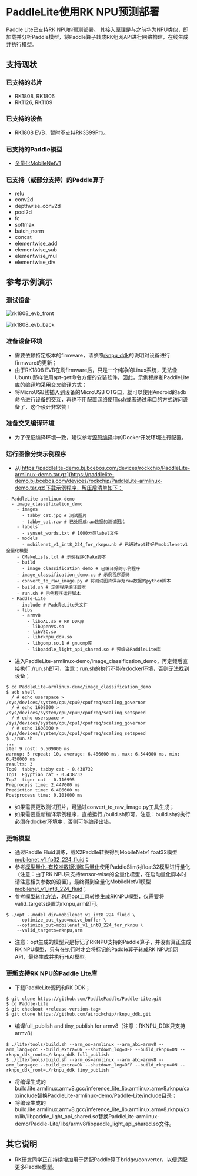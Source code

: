 # PaddleLite使用RK NPU预测部署

Paddle Lite已支持RK NPU的预测部署。
其接入原理是与之前华为NPU类似，即加载并分析Paddle模型，将Paddle算子转成RK组网API进行网络构建，在线生成并执行模型。

## 支持现状

### 已支持的芯片

- RK1808, RK1806
- RK1126, RK1109

### 已支持的设备

- RK1808 EVB，暂时不支持RK3399Pro。

### 已支持的Paddle模型

- [全量化MobileNetV1](https://paddlelite-demo.bj.bcebos.com/devices/rockchip/mobilenet_v1_int8_224_fluid.tar.gz)

### 已支持（或部分支持）的Paddle算子

- relu
- conv2d
- depthwise_conv2d
- pool2d
- fc
- softmax
- batch_norm
- concat
- elementwise_add
- elementwise_sub
- elementwise_mul
- elementwise_div

## 参考示例演示

### 测试设备

![rk1808_evb_front](https://paddlelite-demo.bj.bcebos.com/devices/rockchip/rk1808_evb_front.jpg)

![rk1808_evb_back](https://paddlelite-demo.bj.bcebos.com/devices/rockchip/rk1808_evb_back.jpg)

### 准备设备环境

- 需要依赖特定版本的firmware，请参照[rknpu_ddk](https://github.com/airockchip/rknpu_ddk)的说明对设备进行firmware的更新；
- 由于RK1808 EVB在刷firmware后，只是一个纯净的Linux系统，无法像Ubuntu那样使用apt-get命令方便的安装软件，因此，示例程序和PaddleLite库的编译均采用交叉编译方式；
- 将MicroUSB线插入到设备的MicroUSB OTG口，就可以使用Android的adb命令进行设备的交互，再也不用配置网络使用ssh或者通过串口的方式访问设备了，这个设计非常赞！

### 准备交叉编译环境

- 为了保证编译环境一致，建议参考[源码编译](../user_guides/source_compile)中的Docker开发环境进行配置。

### 运行图像分类示例程序

- 从[https://paddlelite-demo.bj.bcebos.com/devices/rockchip/PaddleLite-armlinux-demo.tar.gz](https://paddlelite-demo.bj.bcebos.com/devices/rockchip/PaddleLite-armlinux-demo.tar.gz)下载示例程序，解压后清单如下：

```shell
- PaddleLite-armlinux-demo
  - image_classification_demo
    - images 
      - tabby_cat.jpg # 测试图片
      - tabby_cat.raw # 已处理成raw数据的测试图片
    - labels
      - synset_words.txt # 1000分类label文件
    - models
      - mobilenet_v1_int8_224_for_rknpu.nb # 已通过opt转好的mobilenetv1全量化模型
    - CMakeLists.txt # 示例程序CMake脚本
    - build
      - image_classification_demo # 已编译好的示例程序
    - image_classification_demo.cc # 示例程序源码
    - convert_to_raw_image.py # 将测试图片保存为raw数据的python脚本
    - build.sh # 示例程序编译脚本
    - run.sh # 示例程序运行脚本
  - Paddle-Lite
    - include # PaddleLite头文件
    - libs
      - armv8
        - libGAL.so # RK DDK库
        - libOpenVX.so
        - libVSC.so
        - librknpu_ddk.so
        - libgomp.so.1 # gnuomp库
        - libpaddle_light_api_shared.so # 预编译PaddleLite库
```

- 进入PaddleLite-armlinux-demo/image_classification_demo，再定频后直接执行./run.sh即可，注意：run.sh的执行不能在docker环境，否则无法找到设备；
```shell
$ cd PaddleLite-armlinux-demo/image_classification_demo
$ adb shell
  / # echo userspace > /sys/devices/system/cpu/cpu0/cpufreq/scaling_governor
  / # echo 1608000 > /sys/devices/system/cpu/cpu0/cpufreq/scaling_setspeed
  / # echo userspace > /sys/devices/system/cpu/cpu1/cpufreq/scaling_governor
  / # echo 1608000 > /sys/devices/system/cpu/cpu1/cpufreq/scaling_setspeed
$ ./run.sh
...
iter 9 cost: 6.509000 ms
warmup: 5 repeat: 10, average: 6.486600 ms, max: 6.544000 ms, min: 6.450000 ms
results: 3
Top0  tabby, tabby cat - 0.438732
Top1  Egyptian cat - 0.438732
Top2  tiger cat - 0.116995
Preprocess time: 2.447000 ms
Prediction time: 6.486600 ms
Postprocess time: 0.101000 ms
```
- 如果需要更改测试图片，可通过convert_to_raw_image.py工具生成；
- 如果需要重新编译示例程序，直接运行./build.sh即可，注意：build.sh的执行必须在docker环境中，否则可能编译出错。


### 更新模型

- 通过Paddle Fluid训练，或X2Paddle转换得到MobileNetv1 foat32模型[mobilenet_v1_fp32_224_fluid](https://paddlelite-demo.bj.bcebos.com/models/mobilenet_v1_fp32_224_fluid.tar.gz)；
- 参考[模型量化-有校准数据训练后量化](../user_guides/post_quant_with_data)使用PaddleSlim对float32模型进行量化（注意：由于RK NPU只支持tensor-wise的全量化模型，在启动量化脚本时请注意相关参数的设置），最终得到全量化MobileNetV1模型[mobilenet_v1_int8_224_fluid](https://paddlelite-demo.bj.bcebos.com/devices/rockchip/mobilenet_v1_int8_224_fluid.tar.gz)；
- 参考[模型转化方法](../user_guides/model_optimize_tool)，利用opt工具转换生成RKNPU模型，仅需要将valid_targets设置为rknpu,arm即可。
```shell
$ ./opt --model_dir=mobilenet_v1_int8_224_fluid \
    --optimize_out_type=naive_buffer \
    --optimize_out=mobilenet_v1_int8_224_for_rknpu \
    --valid_targets=rknpu,arm
```
- 注意：opt生成的模型只是标记了RKNPU支持的Paddle算子，并没有真正生成RK NPU模型，只有在执行时才会将标记的Paddle算子转成RK NPU组网API，最终生成并执行HiAI模型。

### 更新支持RK NPU的Paddle Lite库

- 下载PaddleLite源码和RK DDK；
```shell
$ git clone https://github.com/PaddlePaddle/Paddle-Lite.git
$ cd Paddle-Lite
$ git checkout <release-version-tag>
$ git clone https://github.com/airockchip/rknpu_ddk.git
```
- 编译full_publish and tiny_publish for armv8（注意：RKNPU_DDK只支持armv8）
```shell
$ ./lite/tools/build.sh --arm_os=armlinux --arm_abi=armv8 --arm_lang=gcc --build_extra=ON --shutdown_log=OFF --build_rknpu=ON --rknpu_ddk_root=./rknpu_ddk full_publish
$ ./lite/tools/build.sh --arm_os=armlinux --arm_abi=armv8 --arm_lang=gcc --build_extra=ON --shutdown_log=OFF --build_rknpu=ON --rknpu_ddk_root=./rknpu_ddk tiny_publish
```
- 将编译生成的build.lite.armlinux.armv8.gcc/inference_lite_lib.armlinux.armv8.rknpu/cxx/include替换PaddleLite-armlinux-demo/Paddle-Lite/include目录；
- 将编译生成的build.lite.armlinux.armv8.gcc/inference_lite_lib.armlinux.armv8.rknpu/cxx/lib/libpaddle_light_api_shared.so替换PaddleLite-armlinux-demo/Paddle-Lite/libs/armv8/libpaddle_light_api_shared.so文件。

## 其它说明

- RK研发同学正在持续增加用于适配Paddle算子bridge/converter，以便适配更多Paddle模型。
